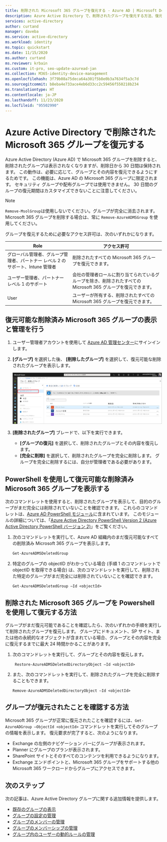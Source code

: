```yaml
---
title: 削除された Microsoft 365 グループを復元する - Azure AD | Microsoft Docs
description: Azure Active Directory で、削除されたグループを復元する方法、復元可能なグループを表示する方法、およびグループを完全に削除する方法
services: active-directory
author: curtand
manager: daveba
ms.service: active-directory
ms.workload: identity
ms.topic: quickstart
ms.date: 11/15/2020
ms.author: curtand
ms.reviewer: krbain
ms.custom: it-pro, seo-update-azuread-jan
ms.collection: M365-identity-device-management
ms.openlocfilehash: 3f79b08a75deca64a301f5b8e0b3a7634f5a3c7d
ms.sourcegitcommit: b8eba4e733ace4eb6d33cc2c59456f550218b234
ms.translationtype: HT
ms.contentlocale: ja-JP
ms.lasthandoff: 11/23/2020
ms.locfileid: "95502990"
---
```

# <a name="restore-a-deleted-microsoft-365-group-in-azure-active-directory"></a>Azure Active Directory で削除された Microsoft 365 グループを復元する

Azure Active Directory (Azure AD) で Microsoft 365 グループを削除すると、削除されたグループは表示されなくなりますが、削除日から 30 日間は保持されます。 この動作は、必要に応じて、グループとその内容を復元できるようにするためです。 この機能は、Azure AD の Microsoft 365 グループに限定されます。 セキュリティ グループや配布グループでは使用できません。 30 日間のグループの復元期間はカスタマイズできないことに注意してください。

> [!NOTE]
> `Remove-MsolGroup`は使用しないでください。グループが完全に消去されます。 Microsoft 365 グループを削除する場合は、常に `Remove-AzureADMSGroup` を使用してください。

グループを復元するために必要なアクセス許可は、次のいずれかになります。

Role | アクセス許可
--------- | ---------
グローバル管理者、グループ管理者、パートナー レベル 2 のサポート、Intune 管理者 | 削除されたすべての Microsoft 365 グループを復元できます。
ユーザー管理者、パートナー レベル 1 のサポート | 会社の管理者ロールに割り当てられているグループを除き、削除されたすべての Microsoft 365 グループを復元できます。
User | ユーザーが所有する、削除されたすべての Microsoft 365 グループを復元できます。

## <a name="view-and-manage-the-deleted-microsoft-365-groups-that-are-available-to-restore"></a>復元可能な削除済み Microsoft 365 グループの表示と管理を行う

1. ユーザー管理者アカウントを使用して [Azure AD 管理センター](https://aad.portal.azure.com)にサインインします。

2. **[グループ]** を選択した後、 **[削除したグループ]** を選択して、復元可能な削除されたグループを表示します。

    ![復元可能なグループを表示する](./media/groups-restore-deleted/deleted-groups3.png)

3. **[削除されたグループ]** ブレードで、以下を実行できます。

   - **[グループの復元]** を選択して、削除されたグループとその内容を復元します。
   - **[完全に削除]** を選択して、削除されたグループを完全に削除します。 グループを完全に削除するには、自分が管理者である必要があります。

## <a name="view-the-deleted-microsoft-365-groups-that-are-available-to-restore-using-powershell"></a>PowerShell を使用して復元可能な削除済み Microsoft 365 グループを表示する

次のコマンドレットを使用すると、削除されたグループを表示して、目的のグループがまだ完全には削除されていないことを確認できます。 これらのコマンドレットは、[Azure AD PowerShell モジュール](https://www.powershellgallery.com/packages/AzureAD/)に含まれています。 このモジュールの詳細については、「[Azure Active Directory PowerShell Version 2 (Azure Active Directory PowerShell バージョン 2)](/powershell/azure/active-directory/install-adv2?view=azureadps-2.0)」をご覧ください。

1.  次のコマンドレットを実行して、Azure AD 組織内のまだ復元可能なすべての削除済み Microsoft 365 グループを表示します。
   

    ```powershell
    Get-AzureADMSDeletedGroup
    ```

2.  特定のグループの objectID がわかっている場合 (手順 1 のコマンドレットで objectID を取得できる場合) は、次のコマンドレットを実行して、削除された特定のグループがまだ完全には削除されていないことを確認できます。

    ```
    Get-AzureADMSDeletedGroup –Id <objectId>
    ```

## <a name="how-to-restore-your-deleted-microsoft-365-group-using-powershell"></a>削除された Microsoft 365 グループを Powershell を使用して復元する方法

グループがまだ復元可能であることを確認したら、次のいずれかの手順を実行して削除されたグループを復元します。 グループにドキュメント、SP サイト、または他の永続的なオブジェクトが含まれている場合、グループとその内容を完全に復元するまでに最大 24 時間かかることがあります。

1. 次のコマンドレットを実行して、グループとその内容を復元します。
 

   ```
    Restore-AzureADMSDeletedDirectoryObject –Id <objectId>
    ``` 

2. また、次のコマンドレットを実行して、削除されたグループを完全に削除することもできます。
    

    ```
    Remove-AzureADMSDeletedDirectoryObject –Id <objectId>
    ```

## <a name="how-do-you-know-this-worked"></a>グループが復元されたことを確認する方法

Microsoft 365 グループが正常に復元されたことを確認するには、`Get-AzureADGroup –ObjectId <objectId>` コマンドレットを実行してそのグループの情報を表示します。 復元要求が完了すると、次のようになります。

- Exchange の左側のナビゲーション バーにグループが表示されます。
- Planner にグループのプランが表示されます。
- SharePoint サイトとそのすべてのコンテンツを利用できるようになります。
- Exchange エンドポイントと、Microsoft 365 グループをサポートする他の Microsoft 365 ワークロードからグループにアクセスできます。

## <a name="next-steps"></a>次のステップ

次の記事は、Azure Active Directory グループに関する追加情報を提供します。

* [既存のグループの表示](../fundamentals/active-directory-groups-view-azure-portal.md)
* [グループの設定の管理](../fundamentals/active-directory-groups-settings-azure-portal.md)
* [グループのメンバーの管理](../fundamentals/active-directory-groups-members-azure-portal.md)
* [グループのメンバーシップの管理](../fundamentals/active-directory-groups-membership-azure-portal.md)
* [グループ内のユーザーの動的ルールの管理](groups-dynamic-membership.md)
